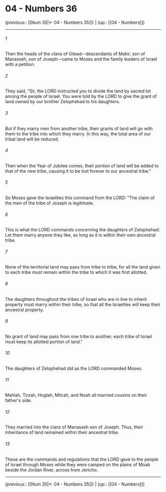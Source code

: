 # 04 - Numbers 36

(previous:: [[Num 35|← 04 - Numbers 35]]) | (up:: [[04 - Numbers]])

***


###### 1 
Then the heads of the clans of Gilead--descendants of Makir, son of Manasseh, son of Joseph--came to Moses and the family leaders of Israel with a petition. 

###### 2 
They said, "Sir, the LORD instructed you to divide the land by sacred lot among the people of Israel. You were told by the LORD to give the grant of land owned by our brother Zelophehad to his daughters. 

###### 3 
But if they marry men from another tribe, their grants of land will go with them to the tribe into which they marry. In this way, the total area of our tribal land will be reduced. 

###### 4 
Then when the Year of Jubilee comes, their portion of land will be added to that of the new tribe, causing it to be lost forever to our ancestral tribe." 

###### 5 
So Moses gave the Israelites this command from the LORD: "The claim of the men of the tribe of Joseph is legitimate. 

###### 6 
This is what the LORD commands concerning the daughters of Zelophehad: Let them marry anyone they like, as long as it is within their own ancestral tribe. 

###### 7 
None of the territorial land may pass from tribe to tribe, for all the land given to each tribe must remain within the tribe to which it was first allotted. 

###### 8 
The daughters throughout the tribes of Israel who are in line to inherit property must marry within their tribe, so that all the Israelites will keep their ancestral property. 

###### 9 
No grant of land may pass from one tribe to another; each tribe of Israel must keep its allotted portion of land." 

###### 10 
The daughters of Zelophehad did as the LORD commanded Moses. 

###### 11 
Mahlah, Tirzah, Hoglah, Milcah, and Noah all married cousins on their father's side. 

###### 12 
They married into the clans of Manasseh son of Joseph. Thus, their inheritance of land remained within their ancestral tribe. 

###### 13 
These are the commands and regulations that the LORD gave to the people of Israel through Moses while they were camped on the plains of Moab beside the Jordan River, across from Jericho.

***

(previous:: [[Num 35|← 04 - Numbers 35]]) | (up:: [[04 - Numbers]])
